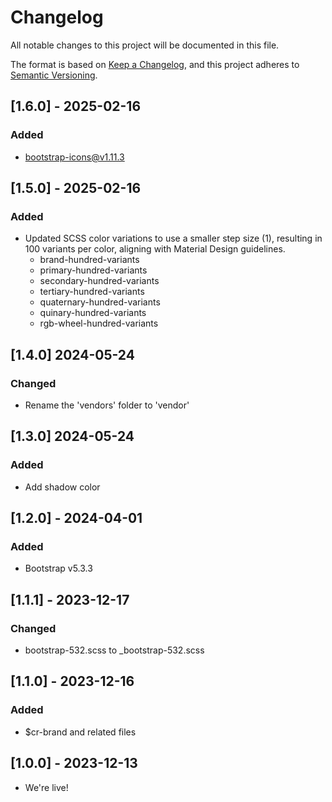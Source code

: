 # Changelog

All notable changes to this project will be documented in this file.

The format is based on [Keep a Changelog](https://keepachangelog.com/en/1.0.0/),
and this project adheres to [Semantic Versioning](https://semver.org/spec/v2.0.0.html).

<!-- ## [Unreleased] -->

## [1.6.0] - 2025-02-16

### Added

- bootstrap-icons@v1.11.3

## [1.5.0] - 2025-02-16

### Added

- Updated SCSS color variations to use a smaller step size (1), resulting in 100 variants per color, aligning with Material Design guidelines.
  - brand-hundred-variants
  - primary-hundred-variants
  - secondary-hundred-variants
  - tertiary-hundred-variants
  - quaternary-hundred-variants
  - quinary-hundred-variants
  - rgb-wheel-hundred-variants

## [1.4.0] 2024-05-24

### Changed

- Rename the 'vendors' folder to 'vendor'

## [1.3.0] 2024-05-24

### Added

- Add shadow color

## [1.2.0] - 2024-04-01

### Added

- Bootstrap v5.3.3

## [1.1.1] - 2023-12-17

### Changed

- bootstrap-532.scss to \_bootstrap-532.scss

## [1.1.0] - 2023-12-16

### Added

- $cr-brand and related files

## [1.0.0] - 2023-12-13

- We're live!

<!--
## [0.0.0] - YYYY-MM-DD
### Added
### Changed
### Deprecated
### Removed
### Fixed
### Security
-->
